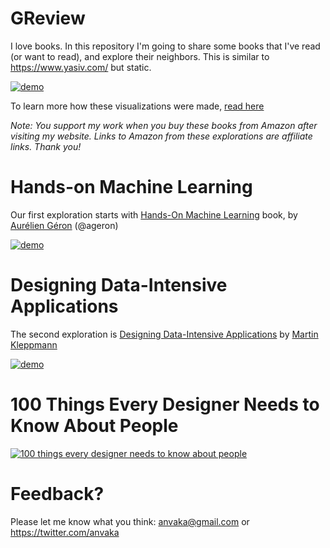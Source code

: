 # GReview

I love books. In this repository I'm going to share some books that I've
read (or want to read), and explore their neighbors. This is similar to https://www.yasiv.com/ but static.

[![demo](https://i.imgur.com/gOZ8q4S.png)](https://anvaka.github.io/greview/hands-on-ml/1/)

To learn more how these visualizations were made, [read here](https://github.com/anvaka/greview/blob/master/HOW.md)

*Note: You support my work when you buy these books from Amazon after visiting my website.
Links to Amazon from these explorations are affiliate links. Thank you!*


# Hands-on Machine Learning

Our first exploration starts with [Hands-On Machine Learning](https://anvaka.github.io/greview/hands-on-ml/1/) book,
by [Aurélien Géron](https://twitter.com/aureliengeron) (@ageron)

[![demo](https://i.imgur.com/a3Gjzgp.png)](https://anvaka.github.io/greview/hands-on-ml/1/)


# Designing Data-Intensive Applications

The second exploration is [Designing Data-Intensive Applications](https://anvaka.github.io/greview/ddia/1/) by [Martin Kleppmann](https://twitter.com/martinkl?lang=en)


[![demo](https://i.imgur.com/yhqxs3H.png)](https://anvaka.github.io/greview/ddia/1/)

# 100 Things Every Designer Needs to Know About People

[![100 things every designer needs to know about people](https://i.imgur.com/qrVF9Ww.png)](https://anvaka.github.io/greview/100-things-designer/1/)

# Feedback?

Please let me know what you think: anvaka@gmail.com or https://twitter.com/anvaka
